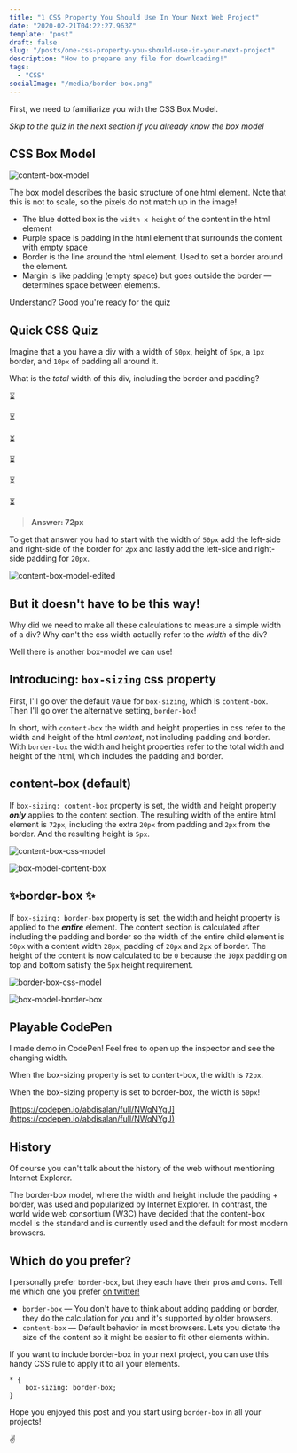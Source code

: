 ```yaml
---
title: "1 CSS Property You Should Use In Your Next Web Project"
date: "2020-02-21T04:22:27.963Z"
template: "post"
draft: false
slug: "/posts/one-css-property-you-should-use-in-your-next-project"
description: "How to prepare any file for downloading!"
tags:
  - "CSS"
socialImage: "/media/border-box.png"
---
```


First, we need to familiarize you with the CSS Box Model.

*Skip to the quiz in the next section if you already know the box model*

## CSS Box Model

![content-box-model](media/content-box.png)

The box model describes the basic structure of one html element. Note that this is not to scale, so the pixels do not match up in the image! 

- The blue dotted box is the `width x height` of the content in the html element
- Purple space is padding in the html element that surrounds the content with empty space
- Border is the line around the html element. Used to set a border around the element.
- Margin is like padding (empty space) but goes outside the border — determines space between elements.

Understand? Good you're ready for the quiz

## Quick CSS Quiz

Imagine that a you have a div with a width of `50px`, height of `5px`, a `1px` border, and `10px` of padding all around it.

What is the *total* width of this div, including the border and padding?

⏳

⏳

⏳

⏳

⏳

⏳

> **Answer: 72px**

To get that answer you had to start with the width of `50px` add the left-side and right-side of the border for `2px` and lastly add the left-side and right-side padding for `20px`.

![content-box-model-edited](media/content-box-edited.png)

## But it doesn't have to be this way!

Why did we need to make all these calculations to measure a simple width of a div? Why can't the css width actually refer to the *width* of the div?

Well there is another box-model we can use!

## Introducing: `box-sizing` css property

First, I'll go over the default value for `box-sizing`, which is `content-box`. Then I'll go over the alternative setting, `border-box`!

In short, with `content-box` the width and height properties in css refer to the width and height of the html *content*, not including padding and border.
With `border-box` the width and height properties refer to the total width and height of the html, which includes the padding and border. 

## content-box (default)

If `box-sizing: content-box` property is set, the width and height property ***only*** applies to the content section. The resulting width of the entire html element is `72px`, including the extra `20px` from padding and `2px` from the border. And the resulting height is `5px`.

![content-box-css-model](media/content-box.png)

![box-model-content-box](media/box_model_content.png)

## ✨border-box ✨

If `box-sizing: border-box` property is set, the width and height property is applied to the ***entire*** element. The content section is calculated after including the padding and border so the width of the entire child element is `50px` with a content width `28px`, padding of `20px` and `2px` of border. The height of the content is now calculated to be `0` because the `10px` padding on top and bottom satisfy the `5px` height requirement.

![border-box-css-model](media/border-box.png)

![box-model-border-box](media/box_model_border.png)

## Playable CodePen

I made demo in CodePen! Feel free to open up the inspector and see the changing width.

When the box-sizing property is set to content-box, the width is `72px`.

When the box-sizing property is set to border-box, the width is `50px`!

[https://codepen.io/abdisalan/full/NWqNYgJ](https://codepen.io/abdisalan/full/NWqNYgJ)

## History

Of course you can't talk about the history of the web without mentioning Internet Explorer.

The border-box model, where the width and height include the padding + border, was used and popularized by Internet Explorer. In contrast, the world wide web consortium (W3C) have decided that the content-box model is the standard and is currently used and the default for most modern browsers.

## Which do you prefer?

I personally prefer `border-box`, but they each have their pros and cons. Tell me which one you prefer [on twitter!](https://twitter.com/abdisalan_js)

- `border-box` — You don't have to think about adding padding or border, they do the calculation for you and it's supported by older browsers.
- `content-box` — Default behavior in most browsers. Lets you dictate the size of the content so it might be easier to fit other elements within.

If you want to include border-box in your next project, you can use this handy CSS rule to apply it to all your elements.

    * {
        box-sizing: border-box;
    }

Hope you enjoyed this post and you start using `border-box` in all your projects!

✌️